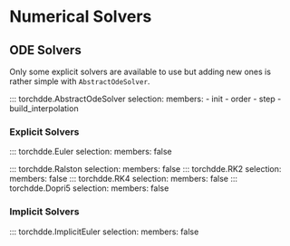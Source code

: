 # Numerical Solvers

## ODE Solvers

Only some explicit solvers are available to use but adding new ones is rather simple with `AbstractOdeSolver`.

::: torchdde.AbstractOdeSolver
    selection:
        members:
            - init
            - order
            - step
            - build_interpolation

### Explicit Solvers

::: torchdde.Euler
    selection:
        members: false

::: torchdde.Ralston
    selection:
        members: false
::: torchdde.RK2
    selection:
        members: false
::: torchdde.RK4
    selection:
        members: false
::: torchdde.Dopri5
    selection:
        members: false

### Implicit Solvers

::: torchdde.ImplicitEuler
    selection:
        members: false
